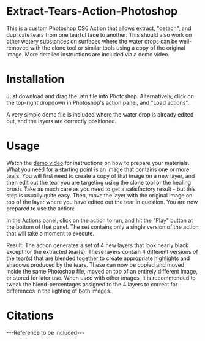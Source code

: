 # Extract-Tears-Action-Photoshop
This is a custom Photoshop CS6 Action that allows extract, "detach", and duplicate tears from one tearful face to another. This should also work on other watery substances on surfaces where the water drops can be well-removed with the clone tool or similar tools using a copy of the original image. More detailed instructions are included via a demo video.

# Installation

Just download and drag the .atn file into Photoshop. Alternatively, click on the top-right dropdown in Photoshop's action panel, and "Load actions".

A very simple demo file is included where the water drop is already edited out, and the layers are correctly positioned.

# Usage
Watch the <a href="http://www.faculty.jacobs-university.de/dkuester/Tear-Transfer01_Kuester.mp4">demo video</a> for instructions on how to prepare your materials. What you need for a starting point is an image that contains one or more tears. You will first need to create a copy of that image on a new layer, and then edit out the tear you are targeting using the clone tool or the healing brush. Take as much care as you need to get a satisfactory result - but this step is usually quite easy. Then, move the layer with the original image on top of the layer where you have edited out the tear in question. You are now prepared to use the action:

In the Actions panel, click on the action to run, and hit the "Play" button at the bottom of that panel. The set contains only a single version of the action that will take a moment to execute.

Result: The action generates a set of 4 new layers that look nearly black except for the extracted tear(s). These layers contain 4 different versions of the tear(s) that are blended together to create appropriate highlights and shadows produced by the tears. These can now be copied and moved inside the same Photoshop file, moved on top of an entirely different image, or stored for later use. When used with other images, it is recommended to tweak the blend-percentages assigned to the 4 layers to correct for differences in the lighting of both images.

# Citations
---Reference to be included---

